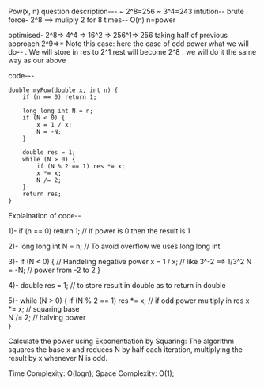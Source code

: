 Pow(x, n)
question description---
~ 2^8=256
~ 3^4=243
intution--
brute force-
 2^8 ==> muliply 2 for 8 times-- O(n) n=power

optimised- 
2^8=> 4^4 => 16^2 => 256^1=> 256  taking half of previous approach
2^9=>* Note this case: here the case of odd power what we will do--
       . We will store in res to 2^1 rest will become 2^8
       . we will do it the same way as our above


code---

    double myPow(double x, int n) {
        if (n == 0) return 1; 
        
        long long int N = n; 
        if (N < 0) {
            x = 1 / x;  
            N = -N;
        }
        
        double res = 1;
        while (N > 0) {
            if (N % 2 == 1) res *= x; 
            x *= x;                   
            N /= 2;                  
        }
        return res;
    }

Explaination of code--

1)-  if (n == 0) return 1;   // if power is 0 then the result is 1 

2)- long long int N = n;    // To avoid overflow we uses long long int

3)-  if (N < 0) {       // Handeling negative power 
            x = 1 / x;  // like 3^-2 ==> 1/3^2
            N = -N;     // power from -2 to 2
        }
    
4)-  double res = 1;  // to store result in double as to return in double

5)-  while (N > 0) { 
            if (N % 2 == 1) res *= x;  // if odd power multiply in res
            x *= x;        // squaring base            
            N /= 2;        // halving power          
        }

 Calculate the power using Exponentiation by Squaring: The algorithm squares the base x and reduces N by half each iteration, 
 multiplying the result by x whenever N is odd.       

Time Complexity: O(logn); 
Space Complexity: O(1);
